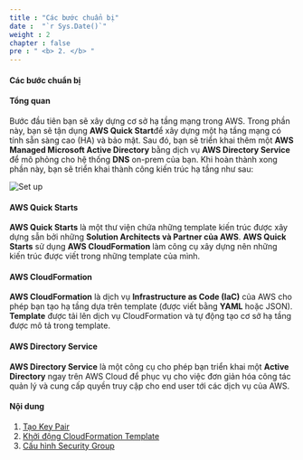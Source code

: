```yaml
---
title : "Các bước chuẩn bị"
date :  "`r Sys.Date()`" 
weight : 2 
chapter : false
pre : " <b> 2. </b> "
---
```


#### Các bước chuẩn bị

#### Tổng quan

Bước đầu tiên bạn sẽ xây dựng cơ sở hạ tầng mạng trong AWS. Trong phần này, bạn sẽ tận dụng **AWS Quick Start**để xây dựng một hạ tầng mạng có tính sẵn sàng cao (HA) và bảo mật. Sau đó, bạn sẽ triển khai thêm một **AWS Managed Microsoft Active Directory** bằng dịch vụ **AWS Directory Service** để mô phỏng cho hệ thống **DNS** on-prem của bạn. Khi hoàn thành xong phần này, bạn sẽ triển khai thành công kiến trúc hạ tầng như sau:

![Set up](/images/2-Pre/0001.png?featherlight=false&width=60pc)

#### **AWS Quick Starts**

**AWS Quick Starts** là một thư viện chứa những template kiến trúc được xây dựng sẫn bởi những **Solution Architects và Partner của AWS**. **AWS Quick Starts** sử dụng **AWS CloudFormation** làm công cụ xây dựng nên những kiến trúc được viết trong những template của mình.

#### **AWS CloudFormation**

**AWS CloudFormation** là dịch vụ **Infrastructure as Code (IaC)** của AWS cho phép bạn tạo hạ tầng dựa trên template (được viết bằng **YAML** hoặc JSON). **Template** được tải lên dịch vụ CloudFormation và tự động tạo cơ sở hạ tầng được mô tả trong template.

#### **AWS Directory Service**

**AWS Directory Service** là một công cụ cho phép bạn triển khai một **Active Directory** ngay trên AWS Cloud để phục vụ cho việc đơn giản hóa công tác quản lý và cung cấp quyền truy cập cho end user tới các dịch vụ của AWS.

#### **Nội dung**

1. [Tạo Key Pair](2.1-createkeypair/)
2. [Khởi động CloudFormation Template](2.2-launchcloudformation/)
3. [Cấu hình Security Group](2.3-security/)